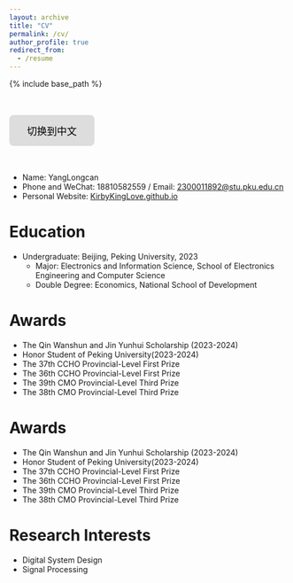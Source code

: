 ```yaml
---
layout: archive
title: "CV"
permalink: /cv/
author_profile: true
redirect_from:
  - /resume
---
```




{% include base_path %}

<head>
    <meta charset="UTF-8">
    <meta name="viewport" content="width=device-width, initial-scale=1.0">
    <title>中文页面</title>
    <style>
        .btn {
            background-color: #ddd; 
            border: none;
            color: black;
            padding: 15px 32px;
            text-align: center;
            text-decoration: none;
            display: inline-block;
            font-size: 18px;
            cursor: pointer;
            border-radius: 8px;
            transition: background-color 0.3s, transform 0.2s;
        }
        .btn:hover {
            background-color: #ccc; 
            transform: scale(1.1); /* 放大效果 */
        }
        .btn:active {
            background-color: #bbb; /* 点击时变更颜色 */
            transform: scale(1.05); /* 按钮按下时稍微缩小 */
        }
    </style>
</head>
<body>
    <br/><br/>
    <div class="container">
<button class="btn" onclick="window.location.href='/cv-zh'">切换到中文</button>
    </div>
    <br/><br/>
</body>

* Name: YangLongcan 
* Phone and WeChat: 18810582559 / Email: [2300011892@stu.pku.edu.cn](2300011892@stu.pku.edu.cn)
* Personal Website: [KirbyKingLove.github.io](https://kirbykinglove.github.io/)

Education
======
* Undergraduate: Beijing, Peking University, 2023
  * Major: Electronics and Information Science, School of Electronics Engineering and Computer Science
  * Double Degree: Economics, National School of Development

Awards
======
* The Qin Wanshun and Jin Yunhui Scholarship (2023-2024)
* Honor Student of Peking University(2023-2024)
* The 37th CCHO  Provincial-Level First Prize
* The 36th CCHO  Provincial-Level First Prize
* The 39th CMO  Provincial-Level Third Prize
* The 38th CMO  Provincial-Level Third Prize

Awards
======
* The Qin Wanshun and Jin Yunhui Scholarship (2023-2024)
* Honor Student of Peking University(2023-2024)
* The 37th CCHO  Provincial-Level First Prize
* The 36th CCHO  Provincial-Level First Prize
* The 39th CMO  Provincial-Level Third Prize
* The 38th CMO  Provincial-Level Third Prize

Research Interests
======
* Digital System Design
* Signal Processing
